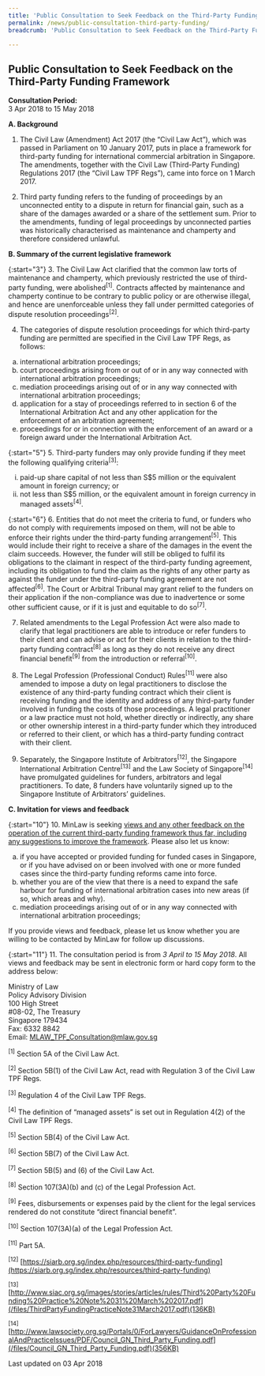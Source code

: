 ```yaml
---
title: 'Public Consultation to Seek Feedback on the Third-Party Funding Framework'
permalink: /news/public-consultation-third-party-funding/
breadcrumb: 'Public Consultation to Seek Feedback on the Third-Party Funding Framework'

---
```



Public Consultation to Seek Feedback on the Third-Party Funding Framework
---

**Consultation Period:**  
3 Apr 2018 to 15 May 2018

**A. Background**

 1. The Civil Law (Amendment) Act 2017 (the “Civil Law Act”), which was passed in Parliament on 10 January 2017, puts in place a framework for third-party funding for international commercial arbitration in Singapore. The amendments, together with the Civil Law (Third-Party Funding) Regulations 2017 (the “Civil Law TPF Regs”), came into force on 1 March 2017.

 2. Third party funding refers to the funding of proceedings by an unconnected entity to a dispute in return for financial gain, such as a share of the damages awarded or a share of the settlement sum. Prior to the amendments, funding of legal proceedings by unconnected parties was historically characterised as maintenance and champerty and therefore considered unlawful.

**B. Summary of the current legislative framework**

{:start="3"}
 3. The Civil Law Act clarified that the common law torts of maintenance and champerty, which previously restricted the use of third-party funding, were abolished<sup>[1]</sup>. Contracts affected by maintenance and champerty continue to be contrary to public policy or are otherwise illegal, and hence are unenforceable unless they fall under permitted categories of dispute resolution proceedings<sup>[2]</sup>.

 4. The categories of dispute resolution proceedings for which third-party funding are permitted are specified in the Civil Law TPF Regs, as follows: 

<ol style="list-style-type: lower-alpha">
  <li>international arbitration proceedings;</li>
  <li>court proceedings arising from or out of or in any way connected with international arbitration proceedings;</li>
  <li>mediation proceedings arising out of or in any way connected with international arbitration proceedings;</li>
  <li>application for a stay of proceedings referred to in section 6 of the International Arbitration Act and any other application for the enforcement of an arbitration agreement;</li>
  <li>proceedings for or in connection with the enforcement of an award or a foreign award under the International Arbitration Act.</li>
</ol>

{:start="5"}
 5. Third-party funders may only provide funding if they meet the following qualifying criteria<sup>[3]</sup>:

<ol style="list-style-type: lower-roman">
  <li>paid-up share capital of not less than S$5 million or the equivalent amount in foreign currency; or</li>
  <li>not less than S$5 million, or the equivalent amount in foreign currency in managed assets<sup>[4]</sup>.</li>
</ol>

{:start="6"}
 6. Entities that do not meet the criteria to fund, or funders who do not comply with requirements imposed on them, will not be able to enforce their rights under the third-party funding arrangement<sup>[5]</sup>. This would include their right to receive a share of the damages in the event the claim succeeds.  However, the funder will still be obliged to fulfil its obligations to the claimant in respect of the third-party funding agreement, including its obligation to fund the claim as the rights of any other party as against the funder under the third-party funding agreement are not affected<sup>[6]</sup>. The Court or Arbitral Tribunal may grant relief to the funders on their application if the non-compliance was due to inadvertence or some other sufficient cause, or if it is just and equitable to do so<sup>[7]</sup>.

 7. Related amendments to the Legal Profession Act were also made to clarify that legal practitioners are able to introduce or refer funders to their client and can advise or act for their clients in relation to the third-party funding contract<sup>[8]</sup> as long as they do not receive any direct financial benefit<sup>[9]</sup> from the introduction or referral<sup>[10]</sup>.

 8. The Legal Profession (Professional Conduct) Rules<sup>[11]</sup> were also amended to impose a duty on legal practitioners to disclose the existence of any third-party funding contract which their client is receiving funding and the identity and address of any third-party funder involved in funding the costs of those proceedings. A legal practitioner or a law practice must not hold, whether directly or indirectly, any share or other ownership interest in a third-party funder which they introduced or referred to their client, or which has a third-party funding contract with their client.

 9. Separately, the Singapore Institute of Arbitrators<sup>[12]</sup>, the Singapore International Arbitration Centre<sup>[13]</sup> and the Law Society of Singapore<sup>[14]</sup> have promulgated guidelines for funders, arbitrators and legal practitioners. To date, 8 funders have voluntarily signed up to the Singapore Institute of Arbitrators’ guidelines.

**C. Invitation for views and feedback**

{:start="10"}
10. MinLaw is seeking <u>views and any other feedback on the operation of the current third-party funding framework thus far, including any suggestions to improve the framework</u>. Please also let us know:

<ol style="list-style-type: lower-alpha">
  <li>if you have accepted or provided funding for funded cases in Singapore, or if you have advised on or been involved with one or more funded cases since the third-party funding reforms came into force.</li>
  <li>whether you are of the view that there is a need to expand the safe harbour for funding of international arbitration cases into new areas (if so, which areas and why).</li>
  <li>mediation proceedings arising out of or in any way connected with international arbitration proceedings;</li>
</ol>

If you provide views and feedback, please let us know whether you are willing to be contacted by MinLaw for follow up discussions.

{:start="11"}
11. The consultation period is from <i>3 April to 15 May 2018</i>. All views and feedback may be sent in electronic form or hard copy form to the address below:

<p class="address-centered">
  Ministry of Law<br>
  Policy Advisory Division<br>
  100 High Street<br>
  #08-02, The Treasury<br>
  Singapore 179434<br>
  Fax: 6332 8842<br>
  Email: <a href="mailto:MLAW_TPF_Consultation@mlaw.gov.sg">MLAW_TPF_Consultation@mlaw.gov.sg</a>
</p>

<sup>[1]</sup>  Section 5A of the Civil Law Act.

<sup>[2]</sup>  Section 5B(1) of the Civil Law Act, read with Regulation 3 of the Civil Law TPF Regs.  

<sup>[3]</sup>  Regulation 4 of the Civil Law TPF Regs.

<sup>[4]</sup>  The definition of “managed assets” is set out in Regulation 4(2) of the Civil Law TPF Regs.

<sup>[5]</sup>  Section 5B(4) of the Civil Law Act.

<sup>[6]</sup>  Section 5B(7) of the Civil Law Act.

<sup>[7]</sup>  Section 5B(5) and (6) of the Civil Law Act.

<sup>[8]</sup>  Section 107(3A)(b) and (c) of the Legal Profession Act.

<sup>[9]</sup>  Fees, disbursements or expenses paid by the client for the legal services rendered do not constitute “direct financial benefit”.

<sup>[10]</sup>  Section 107(3A)(a) of the Legal Profession Act.  

<sup>[11]</sup>  Part 5A.

<sup>[12]</sup>  [https://siarb.org.sg/index.php/resources/third-party-funding](https://siarb.org.sg/index.php/resources/third-party-funding)

<sup>[13]</sup> [http://www.siac.org.sg/images/stories/articles/rules/Third%20Party%20Funding%20Practice%20Note%2031%20March%202017.pdf](/files/ThirdPartyFundingPracticeNote31March2017.pdf)(136KB)

<sup>[14]</sup> [http://www.lawsociety.org.sg/Portals/0/ForLawyers/GuidanceOnProfessionalAndPracticeIssues/PDF/Council_GN_Third_Party_Funding.pdf](/files/Council_GN_Third_Party_Funding.pdf)(356KB)

<p class="right-side-updated">Last updated on 03 Apr 2018</p>
